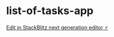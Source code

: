# list-of-tasks-app

[Edit in StackBlitz next generation editor ⚡️](https://stackblitz.com/~/github.com/johnenosh92/list-of-tasks-app)